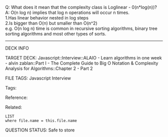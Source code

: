 Q: What does it mean that the complexity class is Loglinear - 0(n\*log(n))?  
A: O(n log n) implies that log n operations will occur n times.  
1.Has linear behavior nested in log steps  
2.Is bigger than O(n) but smaller than O(n^2)  
e.g. O(n log n) time is common in recursive sorting algorithms, binary tree sorting algorithms and most other types of sorts.
<!--ID: 1690390583990-->

---

DECK INFO

TARGET DECK: Javascript::Interview::ALAIO - Learn algorithms in one week - alvin zablan::Part I - The Complete Guide to Big O Notation & Complexity Analysis for Algorithms::Chapter 2 - Part 2

FILE TAGS: Javascript Interview

Tags:

Reference:

Related:

```dataview
LIST
where file.name = this.file.name
```

QUESTION STATUS: Safe to store